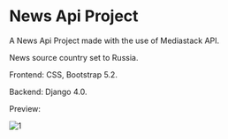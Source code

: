 # News Api Project

A News Api Project made with the use of Mediastack API.

News source country set to Russia.

Frontend: CSS, Bootstrap 5.2.

Backend: Django 4.0.

Preview:

![1](https://user-images.githubusercontent.com/86254474/168484579-305b2d1d-3cea-4364-b992-fcfad9464b41.png)
